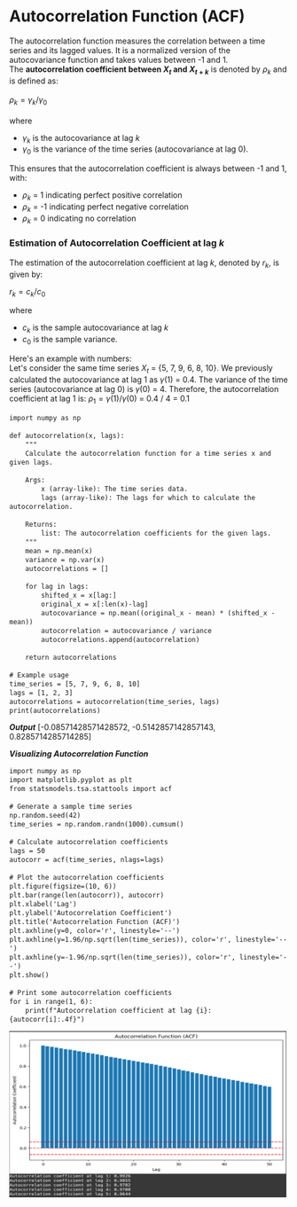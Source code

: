 # Autocorrelation Function (ACF)
The autocorrelation function measures the correlation between a time series and its lagged values. It is a normalized version of the autocovariance function and takes values between -1 and 1.
<br /> 
The **autocorrelation coefficient between $X_t$ and $X_{t+k}$** is denoted by $ρ_k$ and is defined as:<br /> 
<br /> 
$ρ_k = γ_k / γ_0$
<br /> 
<br /> 
where <br /> 
- $γ_k$ is the autocovariance at lag $k$
- $γ_0$ is the variance of the time series (autocovariance at lag $0$).

This ensures that the autocorrelation coefficient is always between -1 and 1, with:
- $ρ_k$ = 1 indicating perfect positive correlation
- $ρ_k$ = -1 indicating perfect negative correlation
- $ρ_k$ = 0 indicating no correlation <br />

### Estimation of Autocorrelation Coefficient at lag $k$
The estimation of the autocorrelation coefficient at lag $k$, denoted by $r_k$, is given by:<br />

$r_k = c_k / c_0$

where
- $c_k$ is the sample autocovariance at lag $k$
- $c_0$ is the sample variance.<br />

Here's an example with numbers: <br />
Let's consider the same time series $X_t$ = {5, 7, 9, 6, 8, 10}.
We previously calculated the autocovariance at lag $1$ as $γ$(1) = 0.4.
The variance of the time series (autocovariance at lag 0) is $γ$(0) = 4.
Therefore, the autocorrelation coefficient at lag 1 is:
$ρ_1 = γ(1) / γ(0)$ = 0.4 / 4 = 0.1

```
import numpy as np

def autocorrelation(x, lags):
    """
    Calculate the autocorrelation function for a time series x and given lags.
    
    Args:
        x (array-like): The time series data.
        lags (array-like): The lags for which to calculate the autocorrelation.
        
    Returns:
        list: The autocorrelation coefficients for the given lags.
    """
    mean = np.mean(x)
    variance = np.var(x)
    autocorrelations = []
    
    for lag in lags:
        shifted_x = x[lag:]
        original_x = x[:len(x)-lag]
        autocovariance = np.mean((original_x - mean) * (shifted_x - mean))
        autocorrelation = autocovariance / variance
        autocorrelations.append(autocorrelation)
        
    return autocorrelations

# Example usage
time_series = [5, 7, 9, 6, 8, 10]
lags = [1, 2, 3]
autocorrelations = autocorrelation(time_series, lags)
print(autocorrelations)

```
***Output***
[-0.08571428571428572, -0.5142857142857143, 0.8285714285714285]

***Visualizing Autocorrelation Function***
```
import numpy as np
import matplotlib.pyplot as plt
from statsmodels.tsa.stattools import acf

# Generate a sample time series
np.random.seed(42)
time_series = np.random.randn(1000).cumsum()

# Calculate autocorrelation coefficients
lags = 50
autocorr = acf(time_series, nlags=lags)

# Plot the autocorrelation coefficients
plt.figure(figsize=(10, 6))
plt.bar(range(len(autocorr)), autocorr)
plt.xlabel('Lag')
plt.ylabel('Autocorrelation Coefficient')
plt.title('Autocorrelation Function (ACF)')
plt.axhline(y=0, color='r', linestyle='--')
plt.axhline(y=1.96/np.sqrt(len(time_series)), color='r', linestyle='--')
plt.axhline(y=-1.96/np.sqrt(len(time_series)), color='r', linestyle='--')
plt.show()

# Print some autocorrelation coefficients
for i in range(1, 6):
    print(f"Autocorrelation coefficient at lag {i}: {autocorr[i]:.4f}")
```
<img src="images/acf_viz.png?" width="500" height="300"/>
